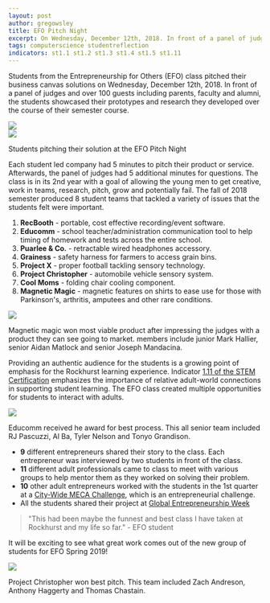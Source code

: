 ```yaml
---
layout: post
author: gregowsley
title: EFO Pitch Night
excerpt: On Wednesday, December 12th, 2018. In front of a panel of judges and over 100 guests including parents, faculty and alumni, the 24 students in the Entrepreneurship for Others class showcased business canvas, their prototypes and market research developed over the course of the semester. 
tags: computerscience studentreflection
indicators: st1.1 st1.2 st1.3 st1.4 st1.5 st1.11
---
```


Students from the Entrepreneurship for Others (EFO) class pitched their business canvas solutions on Wednesday, December 12th, 2018. In front of a panel of judges and over 100 guests including parents, faculty and alumni, the students showcased their prototypes and research they developed over the course of their semester course. 
      
<div class="flex-wrapper">
  <div class="x1"><img src="{{ site.baseurl }}/img/EFO Pitch Night 2.jpeg"></div>
  <div class="x1"><img src="{{ site.baseurl }}/img/EFO Pitch Night 3.jpeg"></div>
</div>
<p class="caption">Students pitching their solution at the EFO Pitch Night</p>

Each student led company had 5 minutes to pitch their product or service. Afterwards, the panel of judges had 5 additional minutes for questions. The class is in its 2nd year with a goal of allowing the young men to get creative, work in teams, research, pitch, grow and potentially fail. The fall of 2018 semester produced 8 student teams that tackled a variety of issues that the students felt were important. 

<ol>
  <li><b>RecBooth</b> - portable, cost effective recording/event software.</li>
  <li><b>Educomm</b> - school teacher/administration communication tool to help timing of homework and tests across the entire school.</li>
  <li><b>Puarlee & Co.</b> - retractable wired headphones accessory.</li>
  <li><b>Grainess</b> - safety harness for farmers to access grain bins.</li>
  <li><b>Project X</b> - proper football tackling sensory technology.</li>
  <li><b>Project Christopher</b> - automobile vehicle sensory system.</li>
  <li><b>Cool Moms</b> - folding chair cooling component.</li>
  <li><b>Magnetic Magic</b> - magnetic features on shirts to ease use for those with Parkinson's, arthritis, amputees and other rare conditions.</li>
</ol>

<div class="flex-wrapper">
  <div class="x1"><img src="{{ site.baseurl }}/img/EFO Most Viable.JPG"></div>
</div>
<p class="caption">Magnetic magic won most viable product after impressing the judges with a product they can see going to market. members include junior Mark Hallier, senior Aidan Matlock and senior Joseph Mandacina.</p>

Providing an authentic audience for the students is a growing point of emphasis for the Rockhurst learning experience. Indicator [1.11 of the STEM Certification](http://steam.rockhursths.edu/stem-certification/indicators/st1.11/) emphasizes the importance of relative adult-world connections in supporting student learning. The EFO class created multiple opportunities for students to interact with adults.

<div class="flex-wrapper">
  <div class="x1"><img src="{{ site.baseurl }}/img/EFO Best Process.jpeg"></div>  
</div>
<p class="caption">Educomm received he award for best process. This all senior team included RJ Pascuzzi, Al Ba, Tyler Nelson and Tonyo Grandison. </p>

  * **9** different entrepreneurs shared their story to the class. Each entrepreneur was interviewed by two students in front of the class.
  * **11** different adult professionals came to class to meet with various groups to help mentor them as they worked on solving their problem.
  * **10** other adult entrepreneurs worked with the students in the 1st quarter at a [City-Wide MECA Challenge](http://steam.rockhursths.edu/2018/09/24/City-Wide-MECA-Challenge.html), which is an entrepreneurial challenge.
  * All the students shared their project at [Global Entrepreneurship Week](http://steam.rockhursths.edu/2018/11/13/GEW.html)
      
<blockquote>"This had been maybe the funnest and best class I have taken at Rockhurst and my life so far." - EFO student</blockquote>

It will be exciting to see what great work comes out of the new group of students for EFO Spring 2019! 

<div class="flex-wrapper">
  <div class="x1"><img src="{{ site.baseurl }}/img/EFO Best Pitch.jpeg"></div>  
</div>
<p class="caption">Project Christopher won best pitch. This team included Zach Andreson, Anthony Haggerty and Thomas Chastain.</p>
